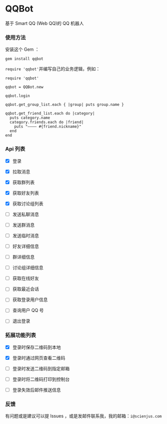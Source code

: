 # QQBot

基于 Smart QQ (Web QQ)的 QQ 机器人

### 使用方法

安装这个 Gem ：

```
gem install qqbot
```

`require 'qqbot'`并编写自己的业务逻辑，例如：

```
require 'qqbot'

qqbot = QQBot.new

qqbot.login

qqbot.get_group_list.each { |group| puts group.name }

qqbot.get_friend_list.each do |category|
  puts category.name
  category.friends.each do |friend|
    puts "———— #{friend.nickname}"
  end
end
```

### Api 列表

- [x] 登录
- [x] 拉取消息
- [x] 获取群列表
- [x] 获取好友列表
- [x] 获取讨论组列表
- [ ] 发送私聊消息
- [ ] 发送群消息
- [ ] 发送临时消息
- [ ] 好友详细信息
- [ ] 群详细信息
- [ ] 讨论组详细信息
- [ ] 获取在线好友
- [ ] 获取最近会话
- [ ] 获取登录用户信息
- [ ] 查询用户 QQ 号
- [ ] 退出登录


### 拓展功能列表

- [x] 登录时保存二维码到本地
- [x] 登录时通过网页查看二维码
- [ ] 登录时发送二维码到指定邮箱
- [ ] 登录时将二维码打印到控制台
- [ ] 登录失效后邮件推送信息


### 反馈

有问题或是建议可以提 Issues ，或是发邮件联系我，我的邮箱：`i@scienjus.com`
